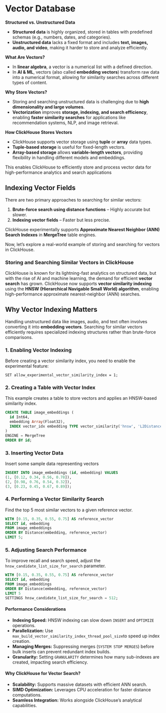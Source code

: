 # Vector Database

**Structured vs. Unstructured Data**

* **Structured data** is highly organized, stored in tables with predefined schemas (e.g., numbers, dates, and categories).
* **Unstructured data** lacks a fixed format and includes **text, images, audio, and video**, making it harder to store and analyze efficiently.

**What Are Vectors?**

* In **linear algebra**, a vector is a numerical list with a defined direction.
* In **AI & ML**, vectors (also called **embedding vectors**) transform raw data into a numerical format, allowing for similarity searches across different types of content.

**Why Store Vectors?**

* Storing and searching unstructured data is challenging due to **high dimensionality and large volumes**.
* **Vectorization** improves **storage, indexing, and search efficiency**, enabling **faster similarity searches** for applications like recommendation systems, NLP, and image retrieval.

**How ClickHouse Stores Vectors**

* ClickHouse supports vector storage using **tuple** or **array** data types.
* **Tuple-based storage** is useful for fixed-length vectors.
* **Array-based storage** allows **variable-length vectors**, providing flexibility in handling different models and embeddings.

This enables ClickHouse to efficiently store and process vector data for high-performance analytics and search applications

## Indexing Vector Fields

There are two primary approaches to searching for similar vectors:

1. **Brute-force search using distance functions** – Highly accurate but slower.
2. **Indexing vector fields** – Faster but less precise.

ClickHouse experimentally supports **Approximate Nearest Neighbor (ANN) Search Indexes** in **MergeTree** table engines.&#x20;

Now, let’s explore a real-world example of storing and searching for vectors in ClickHouse.

### Storing and Searching Similar Vectors in ClickHouse

ClickHouse is known for its lightning-fast analytics on structured data, but with the rise of AI and machine learning, the demand for efficient **vector search** has grown. ClickHouse now supports **vector similarity indexing** using the **HNSW (Hierarchical Navigable Small World) algorithm**, enabling high-performance approximate nearest-neighbor (ANN) searches.

## **Why Vector Indexing Matters**

Handling unstructured data like images, audio, and text often involves converting it into **embedding vectors**. Searching for similar vectors efficiently requires specialized indexing structures rather than brute-force comparisons.

### **1. Enabling Vector Indexing**

Before creating a vector similarity index, you need to enable the experimental feature:

```
SET allow_experimental_vector_similarity_index = 1;
```

### **2. Creating a Table with Vector Index**

This example creates a table to store vectors and applies an HNSW-based similarity index.

```sql
CREATE TABLE image_embeddings (
  id Int64,
  embedding Array(Float32),
  INDEX vector_idx embedding TYPE vector_similarity('hnsw', 'L2Distance')
)
ENGINE = MergeTree
ORDER BY id;
```

### **3. Inserting Vector Data**

Insert some sample data representing vectors

```sql
INSERT INTO image_embeddings (id, embedding) VALUES
(1, [0.12, 0.34, 0.56, 0.78]),
(2, [0.98, 0.76, 0.54, 0.32]),
(3, [0.23, 0.45, 0.67, 0.89]);
```

### **4. Performing a Vector Similarity Search**

Find the top 5 most similar vectors to a given reference vector.

```sql
WITH [0.15, 0.35, 0.55, 0.75] AS reference_vector
SELECT id, embedding
FROM image_embeddings
ORDER BY Distance(embedding, reference_vector)
LIMIT 5;
```

### **5. Adjusting Search Performance**

To improve recall and search speed, adjust the `hnsw_candidate_list_size_for_search` parameter.

```sql
WITH [0.15, 0.35, 0.55, 0.75] AS reference_vector
SELECT id, embedding
FROM image_embeddings
ORDER BY Distance(embedding, reference_vector)
LIMIT 5
SETTINGS hnsw_candidate_list_size_for_search = 512;
```

#### **Performance Considerations**

* **Indexing Speed:** HNSW indexing can slow down `INSERT` and `OPTIMIZE` operations.
* **Parallelization:** Use `max_build_vector_similarity_index_thread_pool_size`to speed up index creation.
* **Managing Merges:** Suppressing merges (`SYSTEM STOP MERGES`) before bulk inserts can prevent redundant index builds.
* **Granularity:** Setting `GRANULARITY` determines how many sub-indexes are created, impacting search efficiency.

#### **Why ClickHouse for Vector Search?**

* **Scalability:** Supports massive datasets with efficient ANN search.
* **SIMD Optimization:** Leverages CPU acceleration for faster distance computations.
* **Seamless Integration:** Works alongside ClickHouse’s analytical capabilities.

